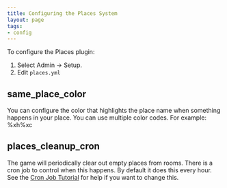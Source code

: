 ```yaml
---
title: Configuring the Places System
layout: page
tags:
- config
---
```


To configure the Places plugin:

1. Select Admin -> Setup.
2. Edit `places.yml`

## same_place_color

You can configure the color that highlights the place name when something happens in your place. You can use multiple color codes.  For example: %xh%xc

## places_cleanup_cron

The game will periodically clear out empty places from rooms.  There is a cron job to control when this happens.  By default it does this every hour.  See the [Cron Job Tutorial](http://www.aresmush.com/tutorials/code/cron) for help if you want to change this.